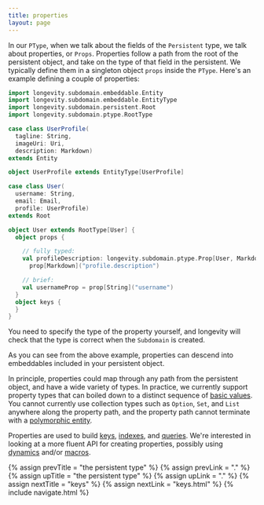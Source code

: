 ```yaml
---
title: properties
layout: page
---
```


In our `PType`, when we talk about the fields of the `Persistent`
type, we talk about properties, or `Props`. Properties follow a path
from the root of the persistent object, and take on the type of that
field in the persistent. We typically define them in a singleton
object `props` inside the `PType`. Here's an example defining a couple
of properties:

```scala
import longevity.subdomain.embeddable.Entity
import longevity.subdomain.embeddable.EntityType
import longevity.subdomain.persistent.Root
import longevity.subdomain.ptype.RootType

case class UserProfile(
  tagline: String,
  imageUri: Uri,
  description: Markdown)
extends Entity

object UserProfile extends EntityType[UserProfile]

case class User(
  username: String,
  email: Email,
  profile: UserProfile)
extends Root

object User extends RootType[User] {
  object props {

    // fully typed:
    val profileDescription: longevity.subdomain.ptype.Prop[User, Markdown] =
      prop[Markdown]("profile.description")

    // brief:
    val usernameProp = prop[String]("username")
  }
  object keys {
  }
}
```

You need to specify the type of the property yourself, and longevity
will check that the type is correct when the `Subdomain` is created.

As you can see from the above example, properties can descend into
embeddables included in your persistent object.

In principle, properties could map through any path from the
persistent object, and have a wide variety of types. In practice, we
currently support property types that can boiled down to a distinct
sequence of [basic values](../basics.html). You cannot currently use
collection types such as `Option`, `Set`, and `List` anywhere along
the property path, and the property path cannot terminate with a
[polymorphic entity](../poly).

Properties are used to build [keys](keys.html),
[indexes](indexes.html), and [queries](../repo/query.html). We're
interested in looking at a more fluent API for creating properties,
possibly using
[dynamics](http://www.scala-lang.org/api/current/index.html#scala.Dynamic)
and/or
[macros](http://docs.scala-lang.org/overviews/macros/overview.html).

{% assign prevTitle = "the persistent type" %}
{% assign prevLink = "." %}
{% assign upTitle = "the persistent type" %}
{% assign upLink = "." %}
{% assign nextTitle = "keys" %}
{% assign nextLink = "keys.html" %}
{% include navigate.html %}

